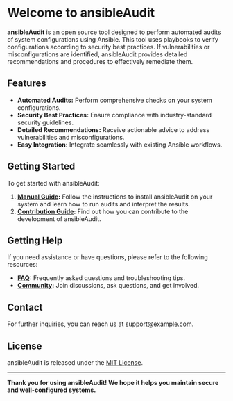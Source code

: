 # **Welcome to ansibleAudit**

**ansibleAudit** is an open source tool designed to perform automated audits of system configurations using Ansible. This tool uses playbooks to verify configurations according to security best practices. If vulnerabilities or misconfigurations are identified, ansibleAudit provides detailed recommendations and procedures to effectively remediate them. 

## **Features**

- **Automated Audits:** Perform comprehensive checks on your system configurations.
- **Security Best Practices:** Ensure compliance with industry-standard security guidelines.
- **Detailed Recommendations:** Receive actionable advice to address vulnerabilities and misconfigurations.
- **Easy Integration:** Integrate seamlessly with existing Ansible workflows.

## **Getting Started**

To get started with ansibleAudit:

1. **[Manual Guide](user_manual/user_manual.md):** Follow the instructions to install ansibleAudit on your system and learn how to run audits and interpret the results.
2. **[Contribution Guide](contribution_guide/contributing.md):** Find out how you can contribute to the development of ansibleAudit.

## **Getting Help**

If you need assistance or have questions, please refer to the following resources:

- **[FAQ](faq.md):** Frequently asked questions and troubleshooting tips.
- **[Community](https://github.com/ansibleAudit/ansibleAudit/issues):** Join discussions, ask questions, and get involved.

## **Contact**

For further inquiries, you can reach us at [support@example.com](mailto:support@example.com).

## **License**

ansibleAudit is released under the [MIT License](https://github.com/ansibleAudit/ansibleAudit/blob/main/LICENSE).

---

**Thank you for using ansibleAudit! We hope it helps you maintain secure and well-configured systems.**
